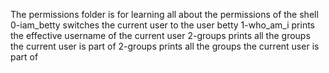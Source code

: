 The permissions folder is for learning all about the permissions of the shell
0-iam_betty switches the current user to the user betty
1-who_am_i prints the effective username of the current user
2-groups prints all the groups the current user is part of
2-groups prints all the groups the current user is part of

